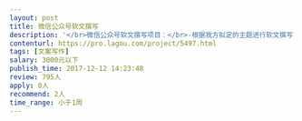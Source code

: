 ```yaml
---                
layout: post       
title: 微信公众号软文撰写           
description: '</br>微信公众号软文撰写项目：</br>-根据我方拟定的主题进行软文撰写（每周1-2篇）</br>-完成资料查阅、选题立意 （素材及资料由我方提供）</br>-必须即时追踪热点，保持良好的新闻敏感度</br></br>希望能与有创意、有较强文笔功底、信息整理能力的编辑人员合作。</br>'     
contenturl: https://pro.lagou.com/project/5497.html      
tags: [文案写作]            
salary: 3000元以下          
publish_time: 2017-12-12 14:23:48         
review: 795人                   
apply: 0人                   
recommend: 2人                   
time_range: 小于1周              
---                 
```

